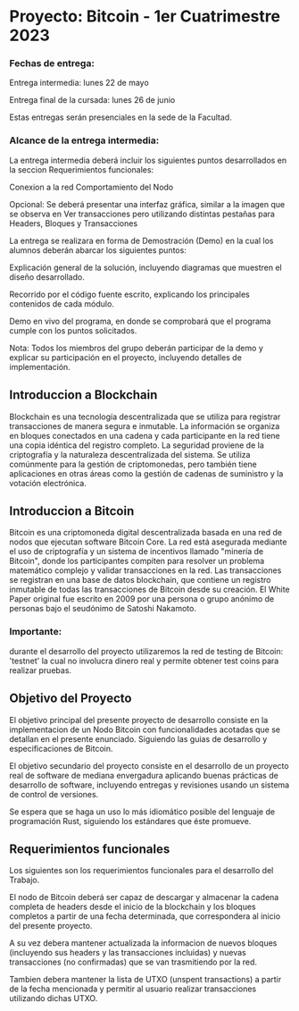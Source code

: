 # Proyecto: Bitcoin - 1er Cuatrimestre 2023

### Fechas de entrega:

Entrega intermedia: lunes 22 de mayo

Entrega final de la cursada: lunes 26 de junio

Estas entregas serán presenciales en la sede de la Facultad.


### Alcance de la entrega intermedia:

La entrega intermedia deberá incluir los siguientes puntos desarrollados en la seccion Requerimientos funcionales:

Conexion a la red
Comportamiento del Nodo

Opcional: Se deberá presentar una interfaz gráfica, similar a la imagen que se observa en Ver transacciones pero utilizando distintas pestañas para Headers, Bloques y Transacciones

La entrega se realizara en forma de Demostración (Demo) en la cual los alumnos deberán abarcar los siguientes puntos:

Explicación general de la solución, incluyendo diagramas que muestren el diseño desarrollado.

Recorrido por el código fuente escrito, explicando los principales contenidos de cada módulo.

Demo en vivo del programa, en donde se comprobará que el programa cumple con los puntos solicitados.

Nota: Todos los miembros del grupo deberán participar de la demo y explicar su participación en el proyecto, incluyendo detalles de implementación.

## Introduccion a Blockchain
Blockchain es una tecnología descentralizada que se utiliza para registrar transacciones de manera segura e inmutable. La información se organiza en bloques conectados en una cadena y cada participante en la red tiene una copia idéntica del registro completo. La seguridad proviene de la criptografía y la naturaleza descentralizada del sistema. Se utiliza comúnmente para la gestión de criptomonedas, pero también tiene aplicaciones en otras áreas como la gestión de cadenas de suministro y la votación electrónica.

## Introduccion a Bitcoin
Bitcoin es una criptomoneda digital descentralizada basada en una red de nodos que ejecutan software Bitcoin Core. La red está asegurada mediante el uso de criptografía y un sistema de incentivos llamado "minería de Bitcoin", donde los participantes compiten para resolver un problema matemático complejo y validar transacciones en la red. Las transacciones se registran en una base de datos blockchain, que contiene un registro inmutable de todas las transacciones de Bitcoin desde su creación. El White Paper original fue escrito en 2009 por una persona o grupo anónimo de personas bajo el seudónimo de Satoshi Nakamoto.

### Importante: 
durante el desarrollo del proyecto utilizaremos la red de testing de Bitcoin: 'testnet' la cual no involucra dinero real y permite obtener test coins para realizar pruebas.

## Objetivo del Proyecto
El objetivo principal del presente proyecto de desarrollo consiste en la implementacion de un Nodo Bitcoin con funcionalidades acotadas que se detallan en el presente enunciado. Siguiendo las guias de desarrollo y especificaciones de Bitcoin.

El objetivo secundario del proyecto consiste en el desarrollo de un proyecto real de software de mediana envergadura aplicando buenas prácticas de desarrollo de software, incluyendo entregas y revisiones usando un sistema de control de versiones.

Se espera que se haga un uso lo más idiomático posible del lenguaje de programación Rust, siguiendo los estándares que éste promueve.

## Requerimientos funcionales
Los siguientes son los requerimientos funcionales para el desarrollo del Trabajo.

El nodo de Bitcoin deberá ser capaz de descargar y almacenar la cadena completa de headers desde el inicio de la blockchain y los bloques completos a partir de una fecha determinada, que correspondera al inicio del presente proyecto.

A su vez debera mantener actualizada la informacion de nuevos bloques (incluyendo sus headers y las transacciones incluidas) y nuevas transacciones (no confirmadas) que se van trasmitiendo por la red.

Tambien debera mantener la lista de UTXO (unspent transactions) a partir de la fecha mencionada y permitir al usuario realizar transacciones utilizando dichas UTXO.